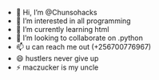- 👋 Hi, I’m @Chunsohacks
- 👀 I’m interested in all programming 
- 🌱 I’m currently learning html
- 💞️ I’m looking to collaborate on .python 
- 📫 u can reach me out (+256700776967)
- 😄 hustlers never give up 
- ⚡ maczucker is my uncle 

<!---
Chunsohacks/Chunsohacks is a ✨ special ✨ repository because its `README.md` (this file) appears on your GitHub profile.
You can click the Preview link to take a look at your changes.
--->
